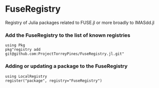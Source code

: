 # FuseRegistry

Registry of Julia packages related to FUSE.jl or more broadly to IMASdd.jl

### Add the FuseRegistry to the list of known registries

```
using Pkg
pkg"registry add git@github.com:ProjectTorreyPines/FuseRegistry.jl.git"
```

### Adding or updating a package to the FuseRegistry

```
using LocalRegistry
register("package", registry="FuseRegistry")
```

